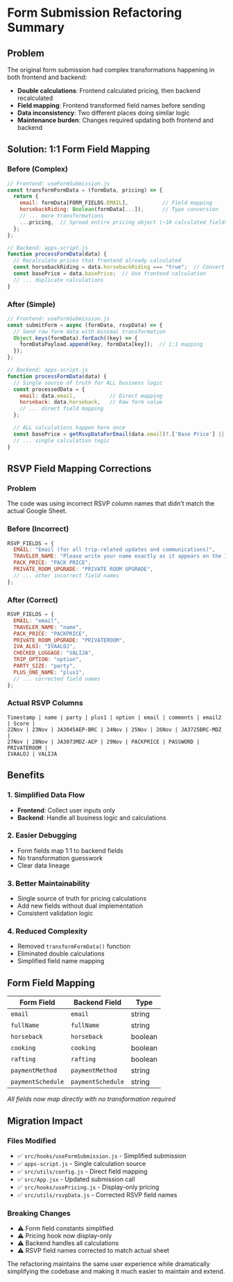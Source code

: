 # Form Submission Refactoring Summary

## Problem

The original form submission had complex transformations happening in both frontend and backend:

- **Double calculations**: Frontend calculated pricing, then backend recalculated
- **Field mapping**: Frontend transformed field names before sending
- **Data inconsistency**: Two different places doing similar logic
- **Maintenance burden**: Changes required updating both frontend and backend

## Solution: 1:1 Form Field Mapping

### Before (Complex)

```javascript
// Frontend: useFormSubmission.js
const transformFormData = (formData, pricing) => {
  return {
    email: formData[FORM_FIELDS.EMAIL],           // Field mapping
    horsebackRiding: Boolean(formData[...]),      // Type conversion
    // ... more transformations
    ...pricing,  // Spread entire pricing object (~10 calculated fields)
  };
};

// Backend: apps-script.js  
function processFormData(data) {
  // Recalculate prices that frontend already calculated
  const horsebackRiding = data.horsebackRiding === "true";  // Convert back
  const basePrice = data.basePrice;  // Use frontend calculation
  // ... duplicate calculations
}
```

### After (Simple)

```javascript
// Frontend: useFormSubmission.js
const submitForm = async (formData, rsvpData) => {
  // Send raw form data with minimal transformation
  Object.keys(formData).forEach((key) => {
    formDataPayload.append(key, formData[key]);  // 1:1 mapping
  });
};

// Backend: apps-script.js
function processFormData(data) {
  // Single source of truth for ALL business logic
  const processedData = {
    email: data.email,           // Direct mapping
    horseback: data.horseback,   // Raw form value
    // ... direct field mapping
  };

  // ALL calculations happen here once
  const basePrice = getRsvpDataForEmail(data.email)?.['Base Price'] || PRICING.tripOption1;
  // ... single calculation logic
}
```

## RSVP Field Mapping Corrections

### Problem

The code was using incorrect RSVP column names that didn't match the actual Google Sheet.

### Before (Incorrect)

```javascript
RSVP_FIELDS = {
  EMAIL: "Email (for all trip-related updates and communications)",
  TRAVELER_NAME: "Please write your name exactly as it appears on the ID...",
  PACK_PRICE: "PACK PRICE",
  PRIVATE_ROOM_UPGRADE: "PRIVATE ROOM UPGRADE",
  // ... other incorrect field names
};
```

### After (Correct)

```javascript
RSVP_FIELDS = {
  EMAIL: "email",
  TRAVELER_NAME: "name", 
  PACK_PRICE: "PACKPRICE",
  PRIVATE_ROOM_UPGRADE: "PRIVATEROOM",
  IVA_ALOJ: "IVAALOJ",
  CHECKED_LUGGAGE: "VALIJA",
  TRIP_OPTION: "option",
  PARTY_SIZE: "party",
  PLUS_ONE_NAME: "plus1",
  // ... corrected field names
};
```

### Actual RSVP Columns

```
Timestamp | name | party | plus1 | option | email | comments | email2 | Score | 
22Nov | 23Nov | JA3045AEP-BRC | 24Nov | 25Nov | 26Nov | JA3725BRC-MDZ | 
27Nov | 28Nov | JA3073MDZ-AEP | 29Nov | PACKPRICE | PASSWORD | PRIVATEROOM | 
IVAALOJ | VALIJA
```

## Benefits

### 1\. **Simplified Data Flow**

- **Frontend**: Collect user inputs only
- **Backend**: Handle all business logic and calculations

### 2\. **Easier Debugging**

- Form fields map 1:1 to backend fields
- No transformation guesswork
- Clear data lineage

### 3\. **Better Maintainability**

- Single source of truth for pricing calculations
- Add new fields without dual implementation
- Consistent validation logic

### 4\. **Reduced Complexity**

- Removed `transformFormData()` function
- Eliminated double calculations
- Simplified field name mapping

## Form Field Mapping

Form Field        | Backend Field     | Type
----------------- | ----------------- | -------
`email`           | `email`           | string
`fullName`        | `fullName`        | string
`horseback`       | `horseback`       | boolean
`cooking`         | `cooking`         | boolean
`rafting`         | `rafting`         | boolean
`paymentMethod`   | `paymentMethod`   | string
`paymentSchedule` | `paymentSchedule` | string

_All fields now map directly with no transformation required_

## Migration Impact

### Files Modified

- ✅ `src/hooks/useFormSubmission.js` - Simplified submission
- ✅ `apps-script.js` - Single calculation source
- ✅ `src/utils/config.js` - Direct field mapping
- ✅ `src/App.jsx` - Updated submission call
- ✅ `src/hooks/usePricing.js` - Display-only pricing
- ✅ `src/utils/rsvpData.js` - Corrected RSVP field names

### Breaking Changes

- ⚠️ Form field constants simplified
- ⚠️ Pricing hook now display-only
- ⚠️ Backend handles all calculations
- ⚠️ RSVP field names corrected to match actual sheet

The refactoring maintains the same user experience while dramatically simplifying the codebase and making it much easier to maintain and extend.
